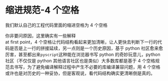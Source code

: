 # 缩进规范-4 个空格

我们默认自己的工程代码里面的缩进空格为 4 个空格

你非要问原因，这里确实有一些解释  
at first point，4 个空格让代码结构看起来更加清晰，让人更快去判断下一行的代码是否是上一行的拼接延续，另一点则是一个历史原因，基于 python 社区愈来愈厉害，甚至都出来`pyscript`这种能在浏览器书写 python 的奇妙玩意儿，python 社区（不仅仅是 python 其他语言社区也是类似）大多数库都是基于 4 个空格规范去书写，为了避免编译解释过程中产生不必要的库编译兼容问题，用 4 个空格或许也是对历史的一种妥协，但是客观说，看代码结构确实更清晰倒是真的。
